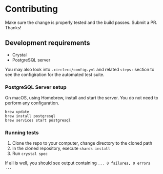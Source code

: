 # Contributing

Make sure the change is properly tested and the build passes.
Submit a PR.
Thanks!

## Development requirements

- Crystal
- PostgreSQL server

You may also look into `.circleci/config.yml` and related `steps:` section to see
the configiration for the automated test suite.

### PostgreSQL Server setup

On macOS, using Homebrew, install and start the server.
You do not need to perform any configuration.

```shell
brew update
brew install postgresql
brew services start postgresql
```

### Running tests

1. Clone the repo to your computer, change directory to the cloned path
2. In the cloned repository, execute `shards install`
3. Run `crystal spec`

If all is well, you should see output containing `... 0 failures, 0 errors ...`
